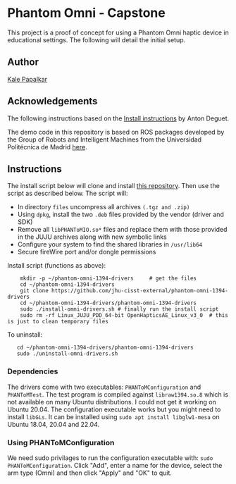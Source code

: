 
# Phantom Omni - Capstone

This project is a proof of concept for using a Phantom Omni haptic device in educational settings. The following will detail the initial setup.




## Author
[Kale Papalkar](https://www.github.com/k-a-l-e)


## Acknowledgements
The following instructions based on the [Install instructions](https://github.com/jhu-cisst-external/phantom-omni-1394-drivers?tab=readme-ov-file) by Anton Deguet.

The demo code in this repository is based on ROS packages developed by the Group of Robots and Intelligent Machines from the Universidad Politécnica de Madrid
[here](https://github.com/fsuarez6/phantom_omni).



## Instructions

The install script below will clone and install [this repository](https://github.com/jhu-cisst-external/phantom-omni-1394-drivers?tab=readme-ov-file). Then use the script as described below. The script will:

- In directory ```files``` uncompress all archives ```(.tgz and .zip)```
- Using ```dpkg```, install the two ```.deb``` files provided by the vendor (driver and SDK)
- Remove all ```libPHANToMIO.so*``` files and replace them with those provided in the JUJU archives along with new symbolic links
- Configure your system to find the shared libraries in ```/usr/lib64```
- Secure fireWire port and/or dongle permissions 

Install script (functions as above):
```
    mkdir -p ~/phantom-omni-1394-drivers     # get the files
    cd ~/phantom-omni-1394-drivers
    git clone https://github.com/jhu-cisst-external/phantom-omni-1394-drivers
    cd ~/phantom-omni-1394-drivers/phantom-omni-1394-drivers
    sudo ./install-omni-drivers.sh # finally run the install script
    sudo rm -rf Linux_JUJU_PDD_64-bit OpenHapticsAE_Linux_v3_0  # this is just to clean temporary files
```

To uninstall:
```
   cd ~/phantom-omni-1394-drivers/phantom-omni-1394-drivers
   sudo ./uninstall-omni-drivers.sh
```

### Dependencies 

The drivers come with two executables: ```PHANToMConfiguration``` and ```PHANToMTest```. The test program is compiled against ```libraw1394.so.8``` which is not available on many Ubuntu distributions. I could not get it working on Ubuntu 20.04. The configuration executable works but you might need to install ```libGLs```. It can be installed using ```sudo apt install libglw1-mesa``` on Ubuntu 18.04, 20.04 and 22.04.

### Using PHANToMConfiguration

We need sudo privilages to run the configuration executable with: ```sudo PHANToMConfiguration```. Click "Add", enter a name for the device, select the arm type (Omni) and then click "Apply" and "OK" to quit.

